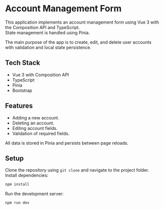 # Account Management Form
This application implements an account management form using Vue 3 with the Composition API and TypeScript.  
State management is handled using Pinia.

The main purpose of the app is to create, edit, and delete user accounts with validation and local state persistence.

## Tech Stack

- Vue 3 with Composition API  
- TypeScript  
- Pinia 
- Bootstrap
## Features

- Adding a new account.  
- Deleting an account.  
- Editing account fields.  
- Validation of required fields.  

All data is stored in Pinia and persists between page reloads.

## Setup
Clone the repository using `git clone` and navigate to the project folder.  
Install dependencies:
```bash
npm install
```
Run the development server:
```bash
npm run dev
```
